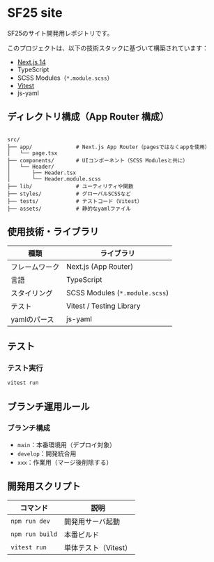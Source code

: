 # SF25 site

SF25のサイト開発用レポジトリです。

このプロジェクトは、以下の技術スタックに基づいて構築されています：

- [Next.js 14](https://nextjs.org/)
- TypeScript
- SCSS Modules（`*.module.scss`）
- [Vitest](https://vitest.dev/)  
- js-yaml



## ディレクトリ構成（App Router 構成）

```

src/
├── app/              # Next.js App Router（pagesではなくappを使用）
│   └── page.tsx
├── components/       # UIコンポーネント（SCSS Modulesと共に）
│   └── Header/
│       ├── Header.tsx
│       └── Header.module.scss
├── lib/              # ユーティリティや関数
├── styles/           # グローバルSCSSなど
├── tests/            # テストコード（Vitest）
├── assets/           # 静的なyamlファイル

````



##  使用技術・ライブラリ

| 種類          | ライブラリ |
|---------------|------------|
| フレームワーク | Next.js (App Router) |
| 言語           | TypeScript |
| スタイリング   | SCSS Modules (`*.module.scss`) |
| テスト         | Vitest / Testing Library |
| yamlのパース | js-yaml |



## テスト

### テスト実行

```bash
vitest run
```



## ブランチ運用ルール

### ブランチ構成

* `main`：本番環境用（デプロイ対象）
* `develop`：開発統合用
* `xxx`：作業用（マージ後削除する）



## 開発用スクリプト

| コマンド            | 説明            |
| --------------- | ------------- |
| `npm run dev`   | 開発用サーバ起動      |
| `npm run build` | 本番ビルド         |
| `vitest run`  | 単体テスト（Vitest） |
